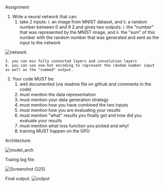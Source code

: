 Assignment
 

1. Write a neural network that can:
	1. take 2 inputs:
		i. an image from MNIST dataset, and
		ii. a random number between 0 and 9
	2.and gives two outputs:
		i. the "number" that was represented by the MNIST image, and
		ii. the "sum" of this number with the random number that was generated and sent as the input to the network
		
![network](https://user-images.githubusercontent.com/84603388/119204883-4cc83180-bab4-11eb-8827-512642628da5.png)

  
	3. you can mix fully connected layers and convolution layers
	4. you can use one-hot encoding to represent the random number input as well as the "summed" output. 
2. Your code MUST be:
	1. well documented (via readme file on github and comments in the code)
	2. must mention the data representation
	3. must mention your data generation strategy
	4. must mention how you have combined the two inputs
	5. must mention how you are evaluating your results
	6. must mention "what" results you finally got and how did you evaluate your results
	7. must mention what loss function you picked and why!
	8. training MUST happen on the GPU

Architecture:


![model_arch](https://user-images.githubusercontent.com/84603388/119204998-99137180-bab4-11eb-9242-b2cfe80613fa.png)

Trainig log file:

![Screenshot (225)](https://user-images.githubusercontent.com/84603388/119217911-1366e480-bafb-11eb-9816-637a9789ddfa.png)


Final output:
![output](https://user-images.githubusercontent.com/84603388/119204920-65d0e280-bab4-11eb-9efb-c1a305c68e75.png)
